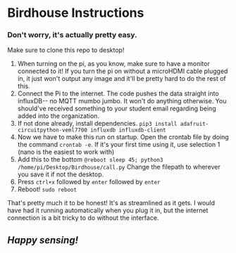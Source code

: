 # Birdhouse Instructions
### Don't worry, it's actually pretty easy.

Make sure to clone this repo to desktop!

1. When turning on the pi, as you know, make sure to have a monitor connected to it! If you turn the pi on without a microHDMI cable plugged in, it just won't output any image and it'll be pretty hard to do the rest of this.
2. Connect the Pi to the internet. The code pushes the data straight into influxDB-- no MQTT mumbo jumbo. It won't do anything otherwise. You should've received something to your student email regarding being added into the organization.
3. If not done already, install dependencies.
    `pip3 install adafruit-circuitpython-veml7700 influxdb influxdb-client` 
5. Now we have to make this run on startup. Open the crontab file by doing the command `crontab -e`. If it's your first time using it, use selection 1 (nano is the easiest to work with)
6. Add this to the bottom `@reboot sleep 45; python3 /home/pi/Desktop/Birdhouse/call.py` Change the filepath to wherever you save it if not the desktop.
7. Press `ctrl+x` followed by `enter` followed by `enter`
8. Reboot! `sudo reboot`

That's pretty much it to be honest! It's as streamlined as it gets. I would have had it running automatically when you plug it in, but the internet connection is a bit tricky to do without the interface.

## *Happy sensing!*

